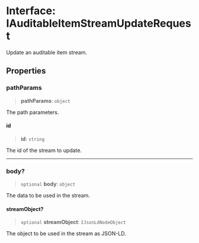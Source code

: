 # Interface: IAuditableItemStreamUpdateRequest

Update an auditable item stream.

## Properties

### pathParams

> **pathParams**: `object`

The path parameters.

#### id

> **id**: `string`

The id of the stream to update.

***

### body?

> `optional` **body**: `object`

The data to be used in the stream.

#### streamObject?

> `optional` **streamObject**: `IJsonLdNodeObject`

The object to be used in the stream as JSON-LD.
